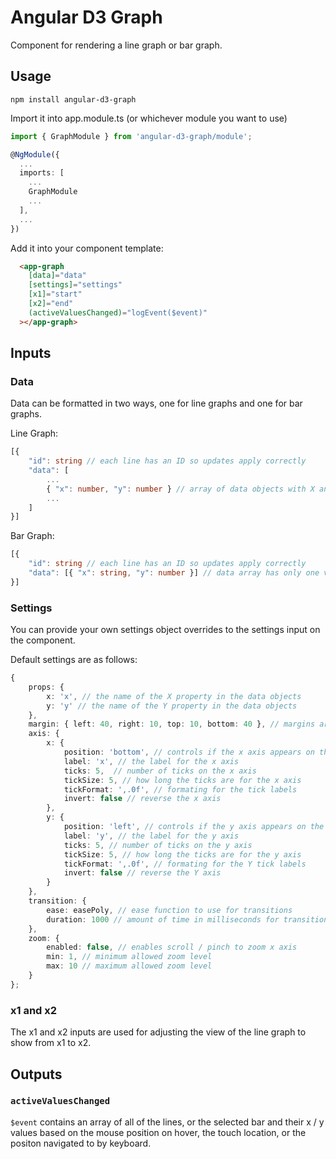 # Angular D3 Graph

Component for rendering a line graph or bar graph.

## Usage

```
npm install angular-d3-graph
```

Import it into app.module.ts (or whichever module you want to use)
```ts
import { GraphModule } from 'angular-d3-graph/module';

@NgModule({
  ...
  imports: [
    ...
    GraphModule
    ...
  ],
  ...
})
```

Add it into your component template:
```html
  <app-graph 
    [data]="data" 
    [settings]="settings"
    [x1]="start"
    [x2]="end"
    (activeValuesChanged)="logEvent($event)"
  ></app-graph>
```

## Inputs

### Data
Data can be formatted in two ways, one for line graphs and one for bar graphs.

Line Graph:
```ts
[{
    "id": string // each line has an ID so updates apply correctly
    "data": [
        ...
        { "x": number, "y": number } // array of data objects with X and Y values
        ...
    ]
}]
```

Bar Graph:
```ts
[{
    "id": string // each line has an ID so updates apply correctly
    "data": [{ "x": string, "y": number }] // data array has only one value for bar graphs
}]
```

### Settings
You can provide your own settings object overrides to the settings input on the component.

Default settings are as follows:
```ts
{
    props: { 
        x: 'x', // the name of the X property in the data objects
        y: 'y' // the name of the Y property in the data objects
    },
    margin: { left: 40, right: 10, top: 10, bottom: 40 }, // margins around the graph space
    axis: {
        x: {
            position: 'bottom', // controls if the x axis appears on the top or bottom of the graph
            label: 'x', // the label for the x axis
            ticks: 5,  // number of ticks on the x axis
            tickSize: 5, // how long the ticks are for the x axis
            tickFormat: ',.0f', // formating for the tick labels
            invert: false // reverse the x axis
        },
        y: { 
            position: 'left', // controls if the y axis appears on the left or right of the graph
            label: 'y', // the label for the y axis
            ticks: 5, // number of ticks on the y axis
            tickSize: 5, // how long the ticks are for the y axis 
            tickFormat: ',.0f', // formating for the Y tick labels
            invert: false // reverse the Y axis
        }
    },
    transition: { 
        ease: easePoly, // ease function to use for transitions
        duration: 1000 // amount of time in milliseconds for transitions between data
    },
    zoom: { 
        enabled: false, // enables scroll / pinch to zoom x axis
        min: 1, // minimum allowed zoom level
        max: 10 // maximum allowed zoom level
    }
};
```

### x1 and x2
The x1 and x2 inputs are used for adjusting the view of the line graph to show from x1 to x2.

## Outputs

### `activeValuesChanged`

`$event` contains an array of all of the lines, or the selected bar and their x / y values based on the mouse position on hover, the touch location, or the positon navigated to by keyboard.
